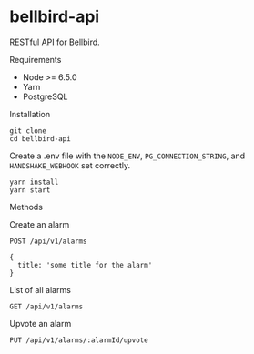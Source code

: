 # bellbird-api

RESTful API for Bellbird.

Requirements

* Node >= 6.5.0
* Yarn
* PostgreSQL

Installation

```
git clone
cd bellbird-api
```

Create a .env file with the `NODE_ENV`, `PG_CONNECTION_STRING`, and `HANDSHAKE_WEBHOOK` set correctly.

```
yarn install
yarn start
```

Methods

Create an alarm

```
POST /api/v1/alarms

{
  title: 'some title for the alarm'
}
```

List of all alarms

```
GET /api/v1/alarms
```

Upvote an alarm

```
PUT /api/v1/alarms/:alarmId/upvote
```
